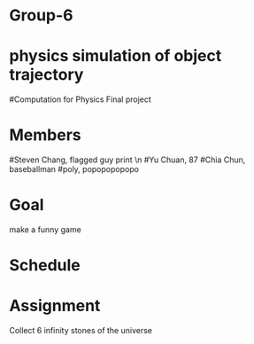 # Group-6
# physics simulation of object trajectory
#Computation for Physics Final project
# Members
#Steven Chang, flagged guy
print \n
#Yu Chuan, 87
#Chia Chun, baseballman 
#poly, popopopopopo
# Goal
make a funny game
# Schedule
# Assignment
Collect 6 infinity stones of the universe
